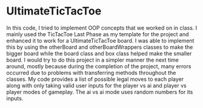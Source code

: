 # UltimateTicTacToe
In this code, I tried to implement OOP concepts that we worked on in class.
I mainly used the TicTacToe Last Phase as my template for the project and 
enhanced it to work for a UltimateTicTacToe board. I was able to implement 
this by using the otherBoard and otherBoardWrappers classes to make the 
bigger board while the board class and box class helped make the smaller board.
I would try to do this project in a simpler manner the next time around, mostly
because during the completion of the project, many errors occurred due to 
problems with transferring methods throughout the classes. My code provides
a list of possible legal moves to each player along with only taking valid user inputs 
for the player vs ai and player vs player modes of gameplay. The ai vs ai 
mode uses random numbers for its inputs.

